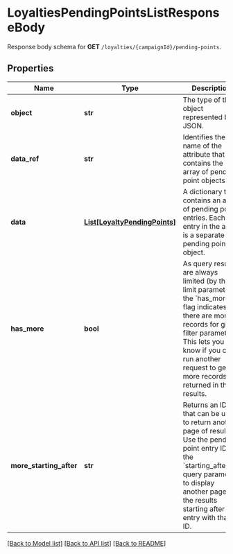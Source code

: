 # LoyaltiesPendingPointsListResponseBody

Response body schema for **GET** `/loyalties/{campaignId}/pending-points`.

## Properties

Name | Type | Description | Notes
------------ | ------------- | ------------- | -------------
**object** | **str** | The type of the object represented by JSON. | [optional] [default to 'list']
**data_ref** | **str** | Identifies the name of the attribute that contains the array of pending point objects. | [optional] [default to 'data']
**data** | [**List[LoyaltyPendingPoints]**](LoyaltyPendingPoints.md) | A dictionary that contains an array of pending point entries. Each entry in the array is a separate pending point object. | [optional] 
**has_more** | **bool** | As query results are always limited (by the limit parameter), the &#x60;has_more&#x60; flag indicates if there are more records for given filter parameters. This lets you know if you can run another request to get more records returned in the results. | [optional] 
**more_starting_after** | **str** | Returns an ID that can be used to return another page of results. Use the pending point entry ID in the &#x60;starting_after_id&#x60; query parameter to display another page of the results starting after the entry with that ID. | [optional] 

[[Back to Model list]](../README.md#documentation-for-models) [[Back to API list]](../README.md#documentation-for-api-endpoints) [[Back to README]](../README.md)


